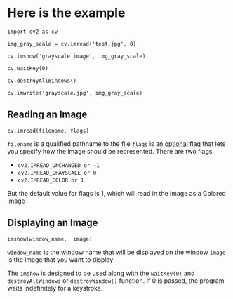 # Here is the example

```
import cv2 as cv

img_gray_scale = cv.imread('test.jpg', 0)

cv.imshow('grayscale image', img_gray_scale)

cv.waitKey(0)

cv.destroyAllWindows()

cv.imwrite('grayscale.jpg', img_gray_scale)
```

## Reading an Image
```
cv.imread(filename, flags)
```
`filename` is a qualified pathname to the file
`flags` is an <u>optional</u> flag that lets you specify how the image should be represented.
There are two flags
- `cv2.IMREAD_UNCHANGED or -1` 
- `cv2.IMREAD_GRAYSCALE or 0`
- `cv2.IMREAD_COLOR or 1` 

But the default value for flags is 1, which will read in the image as a Colored image
## Displaying an Image
```
imshow(window_name,  image)
```
`window_name` is the window name that will be displayed on the window
`image` is the image that you want to display

The `imshow` is designed to be used along with the `waitKey(0)` and `destroyAllWindows` or `destroyWindow()` function.
If 0 is passed, the program waits indefinitely for a keystroke.
